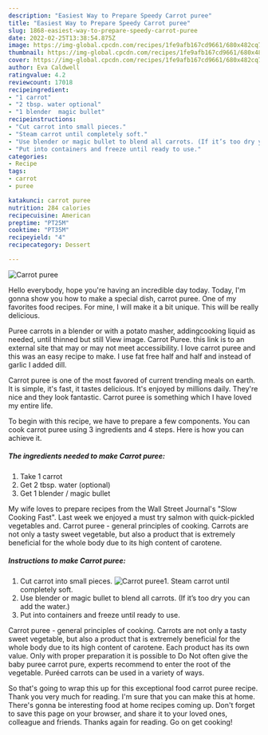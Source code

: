 ```yaml
---
description: "Easiest Way to Prepare Speedy Carrot puree"
title: "Easiest Way to Prepare Speedy Carrot puree"
slug: 1868-easiest-way-to-prepare-speedy-carrot-puree
date: 2022-02-25T13:38:54.875Z
image: https://img-global.cpcdn.com/recipes/1fe9afb167cd9661/680x482cq70/carrot-puree-recipe-main-photo.jpg
thumbnail: https://img-global.cpcdn.com/recipes/1fe9afb167cd9661/680x482cq70/carrot-puree-recipe-main-photo.jpg
cover: https://img-global.cpcdn.com/recipes/1fe9afb167cd9661/680x482cq70/carrot-puree-recipe-main-photo.jpg
author: Eva Caldwell
ratingvalue: 4.2
reviewcount: 17018
recipeingredient:
- "1 carrot"
- "2 tbsp. water optional"
- "1 blender  magic bullet"
recipeinstructions:
- "Cut carrot into small pieces."
- "Steam carrot until completely soft."
- "Use blender or magic bullet to blend all carrots. (If it’s too dry you can add the water.)"
- "Put into containers and freeze until ready to use."
categories:
- Recipe
tags:
- carrot
- puree

katakunci: carrot puree 
nutrition: 284 calories
recipecuisine: American
preptime: "PT25M"
cooktime: "PT35M"
recipeyield: "4"
recipecategory: Dessert

---
```



![Carrot puree](https://img-global.cpcdn.com/recipes/1fe9afb167cd9661/680x482cq70/carrot-puree-recipe-main-photo.jpg)

Hello everybody, hope you're having an incredible day today. Today, I'm gonna show you how to make a special dish, carrot puree. One of my favorites food recipes. For mine, I will make it a bit unique. This will be really delicious.

Puree carrots in a blender or with a potato masher, addingcooking liquid as needed, until thinned but still View image. Carrot Puree. this link is to an external site that may or may not meet accessibility. I love carrot puree and this was an easy recipe to make. I use fat free half and half and instead of garlic I added dill.

Carrot puree is one of the most favored of current trending meals on earth. It is simple, it's fast, it tastes delicious. It's enjoyed by millions daily. They're nice and they look fantastic. Carrot puree is something which I have loved my entire life.


To begin with this recipe, we have to prepare a few components. You can cook carrot puree using 3 ingredients and 4 steps. Here is how you can achieve it.

<!--inarticleads1-->

##### The ingredients needed to make Carrot puree:

1. Take 1 carrot
1. Get 2 tbsp. water (optional)
1. Get 1 blender / magic bullet


My wife loves to prepare recipes from the Wall Street Journal&#39;s "Slow Cooking Fast". Last week we enjoyed a must try salmon with quick-pickled vegetables and. Carrot puree - general principles of cooking. Carrots are not only a tasty sweet vegetable, but also a product that is extremely beneficial for the whole body due to its high content of carotene. 

<!--inarticleads2-->

##### Instructions to make Carrot puree:

1. Cut carrot into small pieces.
<img src="https://img-global.cpcdn.com/steps/70d1d6f3dd21f67e/160x128cq70/carrot-puree-recipe-step-1-photo.jpg" alt="Carrot puree">1. Steam carrot until completely soft.
1. Use blender or magic bullet to blend all carrots. (If it’s too dry you can add the water.)
1. Put into containers and freeze until ready to use.


Carrot puree - general principles of cooking. Carrots are not only a tasty sweet vegetable, but also a product that is extremely beneficial for the whole body due to its high content of carotene. Each product has its own value. Only with proper preparation it is possible to Do Not often give the baby puree carrot pure, experts recommend to enter the root of the vegetable. Puréed carrots can be used in a variety of ways. 

So that's going to wrap this up for this exceptional food carrot puree recipe. Thank you very much for reading. I'm sure that you can make this at home. There's gonna be interesting food at home recipes coming up. Don't forget to save this page on your browser, and share it to your loved ones, colleague and friends. Thanks again for reading. Go on get cooking!
